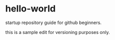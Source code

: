 # hello-world
startup repository guide for github beginners.

this is a sample edit for versioning purposes only.
